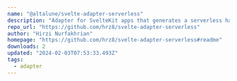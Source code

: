```yaml
---
name: "@altalune/svelte-adapter-serverless"
description: "Adapter for SvelteKit apps that generates a serverless handler"
repo_url: "https://github.com/hrz8/svelte-adapter-serverless"
author: "Hirzi Nurfakhrian"
homepage: "https://github.com/hrz8/svelte-adapter-serverless#readme"
downloads: 2
updated: "2024-02-03T07:53:33.493Z"
tags: 
  - adapter
---
```

